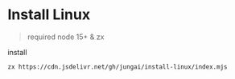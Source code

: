 # Install Linux

> required node 15+ & zx

install

```bash
zx https://cdn.jsdelivr.net/gh/jungai/install-linux/index.mjs
```
